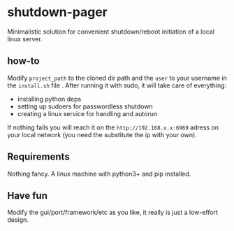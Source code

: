 # shutdown-pager
Minimalistic solution for convenient shutdown/reboot initiation of a local linux server.

## how-to
Modify `project_path` to the cloned dir path and the `user` to your username in the `install.sh` file . After running it with sudo, it will take care of everything:
- installing python deps
- setting up sudoers for passwordless shutdown
- creating a linux service for handling and autorun

If nothing fails you will reach it on the `http://192.168.x.x:6969` adress on your local network (you need the substitute the ip with your own).

## Requirements
Nothing fancy. A linux machine with python3+ and pip installed.

## Have fun
Modify the gui/port/framework/etc as you like, it really is just a low-effort design.
